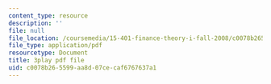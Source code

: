 ```yaml
---
content_type: resource
description: ''
file: null
file_location: /coursemedia/15-401-finance-theory-i-fall-2008/c0078b265599aa8d07cecaf6767637a1_z2oQe6B1Qa4.pdf
file_type: application/pdf
resourcetype: Document
title: 3play pdf file
uid: c0078b26-5599-aa8d-07ce-caf6767637a1
---
```

